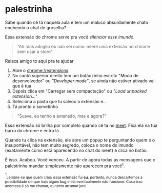 # palestrinha
Sabe quando cê tá naquela aula e tem um maluco absurdamente chato enchendo o chat de groselha?

Essa extensão do chrome serve pra você _silenciar esse imundo._

> "Ah mas adoglio eu não sei como insere uma extensão no chrome sem usar a store"

Relaxa amigo to aqui pra te ajudar

1. Abre o [chrome://extensions](chrome://extensions)
1. No canto superior direito tem um botãozinho escrito "Modo de desenvolvedor" ou _"Developer mode"_, se ainda não estiver ativado vai que é tua
1. Depois clica em "Carregar sem compactação" ou _"Load unpacked extension…"_
1. Seleciona a pasta que tu salvou a extensão e...
1. Tá pronto o sorvetinho

> "Suave, eu tenho a extensão, mas e agora?"

Essa extensão só brilha por completo quando cê ta no [meet](meet.google.com). Fixa ela na tua barra do chrome e entra lá.

Quando tu clica na extensão, ele abre um popup te perguntando quem é o insuportável, não tem muito segredo, coloca o nome do imundo (exatamente como está aparecendo no chat do meet) e clica no botão.

É isso. Acabou. Você venceu. A partir de agora todas as mensagens que o palestrinha mandar simplesmente não aparecem pra você<sup>1</sup>.



<sup>1</sup><sub>Lembre-se que quem criou essa extensão fui __eu__, portanto, nunca descartemos a possibilidade de que haja algum bug e ela eventualmente não funcione. Caso isso aconteça é só me chamar, eu tento arrumar juro</sub>
